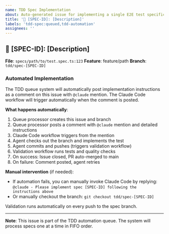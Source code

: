 ```yaml
---
name: TDD Spec Implementation
about: Auto-generated issue for implementing a single E2E test specification
title: '🤖 [SPEC-ID]: [Description]'
labels: 'tdd-spec:queued,tdd-automation'
assignees: ''
---
```


## 🤖 [SPEC-ID]: [Description]

**File**: `specs/path/to/test.spec.ts:123`
**Feature**: feature/path
**Branch**: `tdd/spec-[SPEC-ID]`

### Automated Implementation

The TDD queue system will automatically post implementation instructions as a comment on this issue with `@claude` mention. The Claude Code workflow will trigger automatically when the comment is posted.

**What happens automatically**:

1. Queue processor creates this issue and branch
2. Queue processor posts a comment with `@claude` mention and detailed instructions
3. Claude Code workflow triggers from the mention
4. Agent checks out the branch and implements the test
5. Agent commits and pushes (triggers validation workflow)
6. Validation workflow runs tests and quality checks
7. On success: Issue closed, PR auto-merged to main
8. On failure: Comment posted, agent retries

**Manual intervention** (if needed):

- If automation fails, you can manually invoke Claude Code by replying: `@claude - Please implement spec [SPEC-ID] following the instructions above`
- Or manually checkout the branch: `git checkout tdd/spec-[SPEC-ID]`

Validation runs automatically on every push to the spec branch.

---

**Note**: This issue is part of the TDD automation queue. The system will process specs one at a time in FIFO order.
